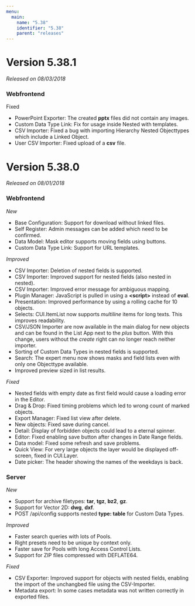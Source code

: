 ```yaml
---
menu:
  main:
    name: "5.38"
    identifier: "5.38"
    parent: "releases"
---
```


# Version 5.38.1

*Released on 08/03/2018*

### Webfrontend

Fixed

- PowerPoint Exporter: The created **pptx** files did not contain any images.
- Custom Data Type Link: Fix for usage inside Nested with templates.
- CSV Importer: Fixed a bug with importing Hierarchy Nested Objecttypes which include a Linked Object.
- User CSV Importer: Fixed upload of a **csv** file.

# Version 5.38.0

*Released on 08/01/2018*

### Webfrontend

*New*

- Base Configuration: Support for download without linked files.
- Self Register: Admin messages can be added which need to be confirmed.
- Data Model: Mask editor supports moving fields using buttons.
- Custom Data Type Link: Support for URL templates.

*Improved*

- CSV Importer: Deletion of nested fields is supported.
- CSV Importer: Improved support for nested fields (also nested in nested).
- CSV Importer: Improved error message for ambiguous mapping.
- Plugin Manager: JavaScript is pulled in using a **\<script\>** instead of **eval**.
- Presentation: Improved performance by using a rolling cache for 10 objects.
- Selects: CUI.ItemList now supports *multiline* items for long texts. This improves readability. 
- CSV/JSON Importer are now available in the main dialog for new objects and can be found in the List App next to the *plus* button. With this change, users without the *create* right can no longer reach neither importer.
- Sorting of Custom Data Types in nested fields is supported.
- Search: The expert menu now shows masks and field lists even with only one Objecttype available.
- Improved preview sized in list results.

*Fixed*

* Nested fields with empty date as first field would cause a loading error in the Editor.
* Drag & Drop: Fixed timing problems which led to wrong count of marked objects.
* Export Manager: Fixed list view after delete.
* New objects: Fixed save during cancel.
* Detail: Display of forbidden objects could lead to a eternal spinner.
* Editor: Fixed enabling save button after changes in Date Range fields.
* Data model: Fixed some refresh and save problems.
* Quick View: For very large objects the layer would be displayed off-screen, fixed in CUI.Layer.
* Date picker: The header showing the names of the weekdays is back.

### Server

*New*

- Support for archive filetypes: **tar**, **tgz**, **bz2**, **gz**.
- Support for Vector 2D: **dwg**, **dxf**.
- POST /api/config supports nested **type: table** for Custom Data Types.

*Improved*

- Faster search queries with lots of Pools.
- Right presets need to be unique by context only.
- Faster save for Pools with long Access Control Lists.
- Support for ZIP files compressed with DEFLATE64.

*Fixed*

- CSV Exporter: Improved support for objects with nested fields, enabling the import of the unchangbed file using the CSV-Importer.
- Metadata export: In some cases metadata was not written correctly in exported files.